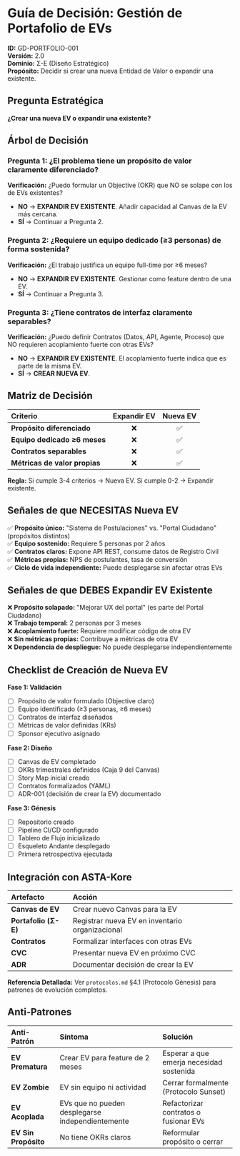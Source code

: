 # Guía de Decisión: Gestión de Portafolio de EVs

**ID:** GD-PORTFOLIO-001  
**Versión:** 2.0  
**Dominio:** Σ-E (Diseño Estratégico)  
**Propósito:** Decidir si crear una nueva Entidad de Valor o expandir una existente.

## Pregunta Estratégica

**¿Crear una nueva EV o expandir una existente?**

## Árbol de Decisión

### Pregunta 1: ¿El problema tiene un propósito de valor claramente diferenciado?

**Verificación:** ¿Puedo formular un Objective (OKR) que NO se solape con los de EVs existentes?

- **NO** → **EXPANDIR EV EXISTENTE**. Añadir capacidad al Canvas de la EV más cercana.
- **SÍ** → Continuar a Pregunta 2.

### Pregunta 2: ¿Requiere un equipo dedicado (≥3 personas) de forma sostenida?

**Verificación:** ¿El trabajo justifica un equipo full-time por ≥6 meses?

- **NO** → **EXPANDIR EV EXISTENTE**. Gestionar como feature dentro de una EV.
- **SÍ** → Continuar a Pregunta 3.

### Pregunta 3: ¿Tiene contratos de interfaz claramente separables?

**Verificación:** ¿Puedo definir Contratos (Datos, API, Agente, Proceso) que NO requieren acoplamiento fuerte con otras EVs?

- **NO** → **EXPANDIR EV EXISTENTE**. El acoplamiento fuerte indica que es parte de la misma EV.
- **SÍ** → **CREAR NUEVA EV**.

## Matriz de Decisión

| Criterio | Expandir EV | Nueva EV |
|:---|:---:|:---:|
| **Propósito diferenciado** | ❌ | ✅ |
| **Equipo dedicado ≥6 meses** | ❌ | ✅ |
| **Contratos separables** | ❌ | ✅ |
| **Métricas de valor propias** | ❌ | ✅ |

**Regla:** Si cumple 3-4 criterios → Nueva EV. Si cumple 0-2 → Expandir existente.

## Señales de que NECESITAS Nueva EV

✅ **Propósito único:** "Sistema de Postulaciones" vs. "Portal Ciudadano" (propósitos distintos)  
✅ **Equipo sostenido:** Requiere 5 personas por 2 años  
✅ **Contratos claros:** Expone API REST, consume datos de Registro Civil  
✅ **Métricas propias:** NPS de postulantes, tasa de conversión  
✅ **Ciclo de vida independiente:** Puede desplegarse sin afectar otras EVs  

## Señales de que DEBES Expandir EV Existente

❌ **Propósito solapado:** "Mejorar UX del portal" (es parte del Portal Ciudadano)  
❌ **Trabajo temporal:** 2 personas por 3 meses  
❌ **Acoplamiento fuerte:** Requiere modificar código de otra EV  
❌ **Sin métricas propias:** Contribuye a métricas de otra EV  
❌ **Dependencia de despliegue:** No puede desplegarse independientemente  

## Checklist de Creación de Nueva EV

**Fase 1: Validación**

- [ ] Propósito de valor formulado (Objective claro)
- [ ] Equipo identificado (≥3 personas, ≥6 meses)
- [ ] Contratos de interfaz diseñados
- [ ] Métricas de valor definidas (KRs)
- [ ] Sponsor ejecutivo asignado

**Fase 2: Diseño**

- [ ] Canvas de EV completado
- [ ] OKRs trimestrales definidos (Caja 9 del Canvas)
- [ ] Story Map inicial creado
- [ ] Contratos formalizados (YAML)
- [ ] ADR-001 (decisión de crear la EV) documentado

**Fase 3: Génesis**

- [ ] Repositorio creado
- [ ] Pipeline CI/CD configurado
- [ ] Tablero de Flujo inicializado
- [ ] Esqueleto Andante desplegado
- [ ] Primera retrospectiva ejecutada

## Integración con ASTA-Kore

| Artefacto | Acción |
|:---|:---|
| **Canvas de EV** | Crear nuevo Canvas para la EV |
| **Portafolio (Σ-E)** | Registrar nueva EV en inventario organizacional |
| **Contratos** | Formalizar interfaces con otras EVs |
| **CVC** | Presentar nueva EV en próximo CVC |
| **ADR** | Documentar decisión de crear la EV |

**Referencia Detallada:** Ver `protocolos.md` §4.1 (Protocolo Génesis) para patrones de evolución completos.

## Anti-Patrones

| Anti-Patrón | Síntoma | Solución |
|:---|:---|:---|
| **EV Prematura** | Crear EV para feature de 2 meses | Esperar a que emerja necesidad sostenida |
| **EV Zombie** | EV sin equipo ni actividad | Cerrar formalmente (Protocolo Sunset) |
| **EV Acoplada** | EVs que no pueden desplegarse independientemente | Refactorizar contratos o fusionar EVs |
| **EV Sin Propósito** | No tiene OKRs claros | Reformular propósito o cerrar |
